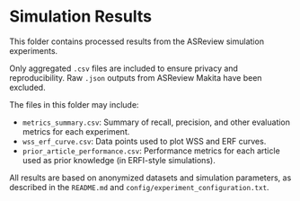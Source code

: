 # Simulation Results

This folder contains processed results from the ASReview simulation experiments.

Only aggregated `.csv` files are included to ensure privacy and reproducibility. Raw `.json` outputs from ASReview Makita have been excluded.

The files in this folder may include:

- `metrics_summary.csv`: Summary of recall, precision, and other evaluation metrics for each experiment.
- `wss_erf_curve.csv`: Data points used to plot WSS and ERF curves.
- `prior_article_performance.csv`: Performance metrics for each article used as prior knowledge (in ERFI-style simulations).

All results are based on anonymized datasets and simulation parameters, as described in the `README.md` and `config/experiment_configuration.txt`.
